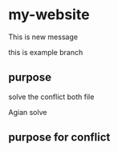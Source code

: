 # my-website
This is new message

this is example branch
## purpose 

solve the conflict both file

Agian solve
## purpose for conflict

